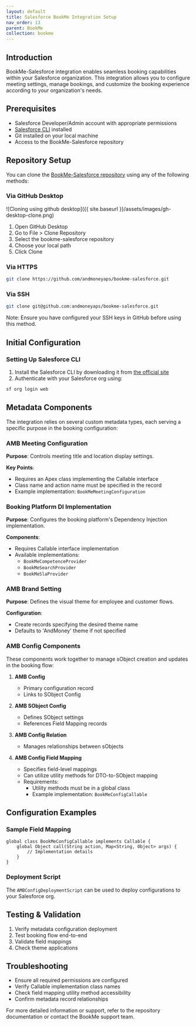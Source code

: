 ```yaml
---
layout: default
title: Salesforce BookMe Integration Setup
nav_order: 13
parent: BookMe
collection: bookme
---
```



## Introduction
BookMe-Salesforce integration enables seamless booking capabilities within your Salesforce organization. This integration allows you to configure meeting settings, manage bookings, and customize the booking experience according to your organization's needs.

## Prerequisites
- Salesforce Developer/Admin account with appropriate permissions
- [Salesforce CLI](https://developer.salesforce.com/tools/salesforcecli) installed
- Git installed on your local machine
- Access to the BookMe-Salesforce repository

## Repository Setup
You can clone the [BookMe-Salesforce repository](https://github.com/andmoneyaps/bookme-salesforce#) using any of the following methods:

### Via GitHub Desktop
![Cloning using github desktop]({{ site.baseurl }}/assets/images/gh-desktop-clone.png)
1. Open GitHub Desktop
2. Go to File > Clone Repository
3. Select the bookme-salesforce repository
4. Choose your local path
5. Click Clone

### Via HTTPS
```bash
git clone https://github.com/andmoneyaps/bookme-salesforce.git
```

### Via SSH
```bash
git clone git@github.com:andmoneyaps/bookme-salesforce.git
```
Note: Ensure you have configured your SSH keys in GitHub before using this method.

## Initial Configuration

### Setting Up Salesforce CLI
1. Install the Salesforce CLI by downloading it from [the official site](https://developer.salesforce.com/tools/salesforcecli)
2. Authenticate with your Salesforce org using:
```bash
sf org login web
```

## Metadata Components
The integration relies on several custom metadata types, each serving a specific purpose in the booking configuration:

### AMB Meeting Configuration
**Purpose**: Controls meeting title and location display settings.

**Key Points**:
- Requires an Apex class implementing the Callable interface
- Class name and action name must be specified in the record
- Example implementation: `BookMeMeetingConfiguration`

### Booking Platform DI Implementation
**Purpose**: Configures the booking platform's Dependency Injection implementation.

**Components**:
- Requires Callable interface implementation
- Available implementations:
  - `BookMeCompetenceProvider`
  - `BookMeSearchProvider`
  - `BookMeSlaProvider`

### AMB Brand Setting
**Purpose**: Defines the visual theme for employee and customer flows.

**Configuration**:
- Create records specifying the desired theme name
- Defaults to 'AndMoney' theme if not specified

### AMB Config Components
These components work together to manage sObject creation and updates in the booking flow:

1. **AMB Config**
   - Primary configuration record
   - Links to SObject Config

2. **AMB SObject Config**
   - Defines SObject settings
   - References Field Mapping records

3. **AMB Config Relation**
   - Manages relationships between sObjects

4. **AMB Config Field Mapping**
   - Specifies field-level mappings
   - Can utilize utility methods for DTO-to-SObject mapping
   - Requirements:
     - Utility methods must be in a global class
     - Example implementation: `BookMeConfigCallable`

## Configuration Examples

### Sample Field Mapping
```apex
global class BookMeConfigCallable implements Callable {
    global Object call(String action, Map<String, Object> args) {
        // Implementation details
    }
}
```

### Deployment Script
The `AMBConfigDeploymentScript` can be used to deploy configurations to your Salesforce org.

## Testing & Validation
1. Verify metadata configuration deployment
2. Test booking flow end-to-end
3. Validate field mappings
4. Check theme applications

## Troubleshooting
- Ensure all required permissions are configured
- Verify Callable implementation class names
- Check field mapping utility method accessibility
- Confirm metadata record relationships

For more detailed information or support, refer to the repository documentation or contact the BookMe support team.
